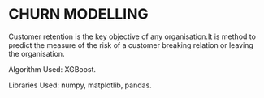 # CHURN MODELLING

Customer retention is the key objective of any organisation.It is method to predict the measure of the risk of a customer breaking relation or leaving the organisation.

Algorithm Used: XGBoost.

Libraries Used:
                numpy,
                matplotlib,
                pandas.

